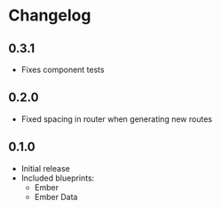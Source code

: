 # Changelog

## 0.3.1

- Fixes component tests

## 0.2.0

- Fixed spacing in router when generating new routes

## 0.1.0

- Initial release
- Included blueprints:
	- Ember
	- Ember Data
